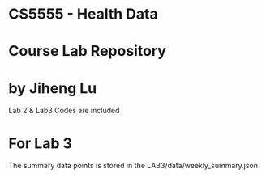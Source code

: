 # CS5555 - Health Data
# Course Lab Repository
# by Jiheng Lu

Lab 2 & Lab3 Codes are included

# For Lab 3

The summary data points is stored in the LAB3/data/weekly_summary.json
